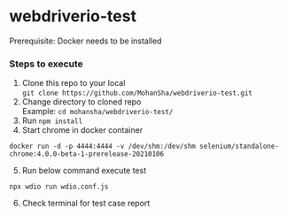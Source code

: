 # webdriverio-test

Prerequisite: Docker needs to be installed

### Steps to execute

1. Clone this repo to your local \
`git clone https://github.com/MohanSha/webdriverio-test.git`
2. Change directory to cloned repo \
Example: `cd mohansha/webdriverio-test/`
3. Run `npm install`
4. Start chrome in docker container
```
docker run -d -p 4444:4444 -v /dev/shm:/dev/shm selenium/standalone-chrome:4.0.0-beta-1-prerelease-20210106
```
5. Run below command execute test
```
npx wdio run wdio.conf.js
```
6. Check terminal for test case report
